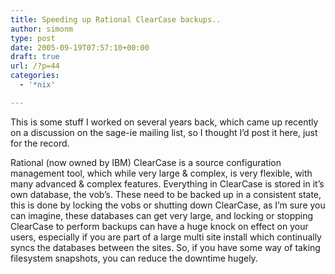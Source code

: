 ```yaml
---
title: Speeding up Rational ClearCase backups..
author: simonm
type: post
date: 2005-09-19T07:57:10+00:00
draft: true
url: /?p=44
categories:
  - '*nix'

---
```

This is some stuff I worked on several years back, which came up recently on a discussion on the sage-ie mailing list, so I thought I&#8217;d post it here, just for the record.

Rational (now owned by IBM) ClearCase is a source configuration management tool, which while very large &#038; complex, is very flexible, with many advanced &#038; complex features. Everything in ClearCase is stored in it&#8217;s own database, the vob&#8217;s. These need to be backed up in a consistent state, this is done by locking the vobs or shutting down ClearCase, as I&#8217;m sure you can imagine, these databases can get very large, and locking or stopping ClearCase to perform backups can have a huge knock on effect on your users, especially if you are part of a large multi site install which continually syncs the databases between the sites. So, if you have some way of taking filesystem snapshots, you can reduce the downtime hugely.